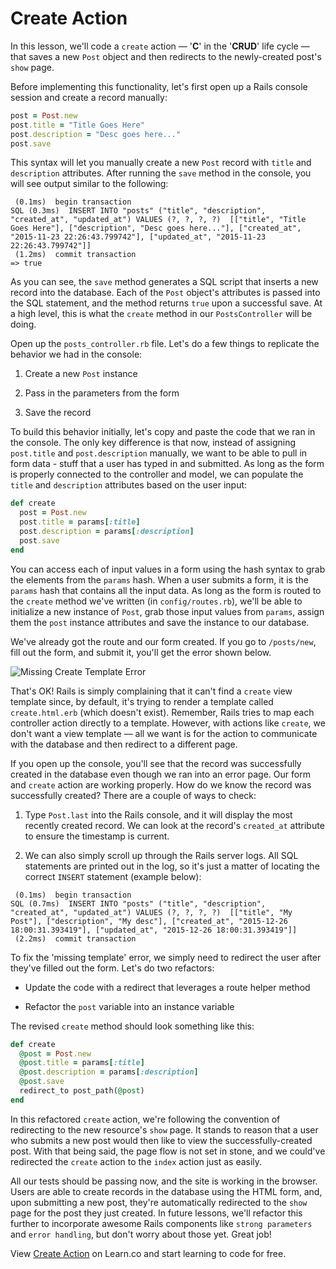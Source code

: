  # Create Action

In this lesson, we'll code a `create` action — '**C**' in the '**CRUD**' life
cycle — that saves a new `Post` object and then redirects to the newly-created
post's `show` page.

Before implementing this functionality, let's first open up
a Rails console session and create a record manually:

```ruby
post = Post.new
post.title = "Title Goes Here"
post.description = "Desc goes here..."
post.save
```
<!-- post.title = "Title Goes Here" && post.description = "Desc goes here" -->

This syntax will let you manually create a new `Post` record with `title` and
`description` attributes. After running the `save` method in the console, you
will see output similar to the following:

```shell
 (0.1ms)  begin transaction
SQL (0.3ms)  INSERT INTO "posts" ("title", "description", "created_at", "updated_at") VALUES (?, ?, ?, ?)  [["title", "Title Goes Here"], ["description", "Desc goes here..."], ["created_at", "2015-11-23 22:26:43.799742"], ["updated_at", "2015-11-23 22:26:43.799742"]]
 (1.2ms)  commit transaction
=> true
```

As you can see, the `save` method generates a SQL script that inserts a new
record into the database. Each of the `Post` object's attributes is passed into
the SQL statement, and the method returns `true` upon a successful save. At a
high level, this is what the `create` method in our `PostsController` will be
doing.

Open up the `posts_controller.rb` file. Let's do a few things to replicate the
behavior we had in the console:

1. Create a new `Post` instance

2. Pass in the parameters from the form

3. Save the record

To build this behavior initially, let's copy and paste the code that we ran in
the console. The only key difference is that now, instead of assigning
`post.title` and `post.description` manually, we want to be able to pull in form
data - stuff that a user has typed in and submitted. As long as the form is
properly connected to the controller and model, we can populate the `title` and
`description` attributes based on the user input:

```ruby
def create
  post = Post.new
  post.title = params[:title]
  post.description = params[:description]
  post.save
end
```

You can access each of input values in a form using the hash syntax to grab the
elements from the `params` hash. When a user submits a form, it is the `params`
hash that contains all the input data. As long as the form is routed to the
`create` method we've written (in `config/routes.rb`), we'll be able to
initialize a new instance of `Post`, grab those input values from `params`,
assign them the `post` instance attributes and save the instance to our
database.

We've already got the route and our form created. If you go to `/posts/new`,
fill out the form, and submit it, you'll get the error shown below.

![Missing Create Template Error](https://s3.amazonaws.com/flatiron-bucket/readme-lessons/template_error_create.png)

That's OK! Rails is simply complaining that it can't find a `create` view
template since, by default, it's trying to render a template called
`create.html.erb` (which doesn't exist). Remember, Rails tries to map each
controller action directly to a template. However, with actions like `create`,
we don't want a view template –– all we want is for the action to communicate
with the database and then redirect to a different page.

If you open up the console, you'll see that the record was successfully created
in the database even though we ran into an error page. Our form and `create`
action are working properly. How do we know the record was successfully created?
There are a couple of ways to check:

1. Type `Post.last` into the Rails console, and it will display the most
   recently created record. We can look at the record's `created_at` attribute to
   ensure the timestamp is current.

2. We can also simply scroll up through the Rails server logs. All SQL
   statements are printed out in the log, so it's just a matter of locating the
   correct `INSERT` statement (example below):

```shell
 (0.1ms)  begin transaction
SQL (0.7ms)  INSERT INTO "posts" ("title", "description", "created_at", "updated_at") VALUES (?, ?, ?, ?)  [["title", "My Post"], ["description", "My desc"], ["created_at", "2015-12-26 18:00:31.393419"], ["updated_at", "2015-12-26 18:00:31.393419"]]
 (2.2ms)  commit transaction
```

To fix the 'missing template' error, we simply need to redirect the user after
they've filled out the form. Let's do two refactors:

- Update the code with a redirect that leverages a route helper method

- Refactor the `post` variable into an instance variable

The revised `create` method should look something like this:

```ruby
def create
  @post = Post.new
  @post.title = params[:title]
  @post.description = params[:description]
  @post.save
  redirect_to post_path(@post)
end
```

In this refactored `create` action, we're following the convention of
redirecting to the new resource's `show` page. It stands to reason that a user
who submits a new post would then like to view the successfully-created post.
With that being said, the page flow is not set in stone, and we could've
redirected the `create` action to the `index` action just as easily.

All our tests should be passing now, and the site is working in the browser.
Users are able to create records in the database using the HTML form, and, upon
submitting a new post, they're automatically redirected to the `show` page for
the post they just created. In future lessons, we'll refactor this further to
incorporate awesome Rails components like `strong parameters` and `error handling`, but don't worry about those yet. Great job!

<p data-visibility='hidden'>View <a href='https://learn.co/lessons/rails-create-action-readme'>Create Action</a> on Learn.co and start learning to code for free.</p>
